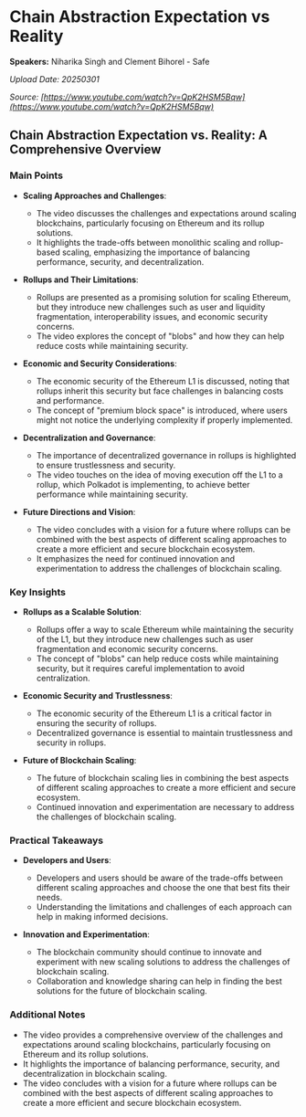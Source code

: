 # Chain Abstraction Expectation vs  Reality

**Speakers:** Niharika Singh and Clement Bihorel - Safe


*Upload Date: 20250301*

*Source: [https://www.youtube.com/watch?v=QpK2HSM5Bqw](https://www.youtube.com/watch?v=QpK2HSM5Bqw)*

## Chain Abstraction Expectation vs. Reality: A Comprehensive Overview

### Main Points

- **Scaling Approaches and Challenges**:
  - The video discusses the challenges and expectations around scaling blockchains, particularly focusing on Ethereum and its rollup solutions.
  - It highlights the trade-offs between monolithic scaling and rollup-based scaling, emphasizing the importance of balancing performance, security, and decentralization.

- **Rollups and Their Limitations**:
  - Rollups are presented as a promising solution for scaling Ethereum, but they introduce new challenges such as user and liquidity fragmentation, interoperability issues, and economic security concerns.
  - The video explores the concept of "blobs" and how they can help reduce costs while maintaining security.

- **Economic and Security Considerations**:
  - The economic security of the Ethereum L1 is discussed, noting that rollups inherit this security but face challenges in balancing costs and performance.
  - The concept of "premium block space" is introduced, where users might not notice the underlying complexity if properly implemented.

- **Decentralization and Governance**:
  - The importance of decentralized governance in rollups is highlighted to ensure trustlessness and security.
  - The video touches on the idea of moving execution off the L1 to a rollup, which Polkadot is implementing, to achieve better performance while maintaining security.

- **Future Directions and Vision**:
  - The video concludes with a vision for a future where rollups can be combined with the best aspects of different scaling approaches to create a more efficient and secure blockchain ecosystem.
  - It emphasizes the need for continued innovation and experimentation to address the challenges of blockchain scaling.

### Key Insights

- **Rollups as a Scalable Solution**:
  - Rollups offer a way to scale Ethereum while maintaining the security of the L1, but they introduce new challenges such as user fragmentation and economic security concerns.
  - The concept of "blobs" can help reduce costs while maintaining security, but it requires careful implementation to avoid centralization.

- **Economic Security and Trustlessness**:
  - The economic security of the Ethereum L1 is a critical factor in ensuring the security of rollups.
  - Decentralized governance is essential to maintain trustlessness and security in rollups.

- **Future of Blockchain Scaling**:
  - The future of blockchain scaling lies in combining the best aspects of different scaling approaches to create a more efficient and secure ecosystem.
  - Continued innovation and experimentation are necessary to address the challenges of blockchain scaling.

### Practical Takeaways

- **Developers and Users**:
  - Developers and users should be aware of the trade-offs between different scaling approaches and choose the one that best fits their needs.
  - Understanding the limitations and challenges of each approach can help in making informed decisions.

- **Innovation and Experimentation**:
  - The blockchain community should continue to innovate and experiment with new scaling solutions to address the challenges of blockchain scaling.
  - Collaboration and knowledge sharing can help in finding the best solutions for the future of blockchain scaling.

### Additional Notes

- The video provides a comprehensive overview of the challenges and expectations around scaling blockchains, particularly focusing on Ethereum and its rollup solutions.
- It highlights the importance of balancing performance, security, and decentralization in blockchain scaling.
- The video concludes with a vision for a future where rollups can be combined with the best aspects of different scaling approaches to create a more efficient and secure blockchain ecosystem.